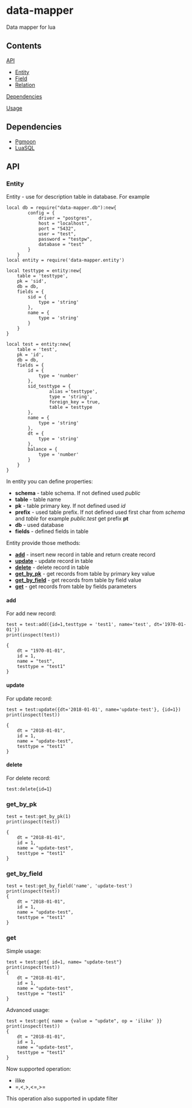 # data-mapper

Data mapper for lua

## Contents

[API](#api)
+ [Entity](#entity)
+ [Field](#field)
+ [Relation](#relation)

[Dependencies](#dependencies)

[Usage](#usage)

## Dependencies

 - [Pgmoon](https://github.com/leafo/pgmoon "Pgmoon github")
 - [LuaSQL](https://keplerproject.github.io/luasql/index.html "LuaSQL home page")
 
## API

### Entity

Entity - use for description table in database. For example

	local db = require("data-mapper.db"):new{
			config = {
				driver = "postgres",
				host = "localhost",
				port = "5432",
				user = "test",
				password = "testpw",
				database = "test"
			}
		}
    local entity = require('data-mapper.entity')

	local testtype = entity:new{
		table = 'testtype',
		pk = 'sid',
		db = db,
		fields = {
			sid = {
				type = 'string'
			},
			name = {
				type = 'string'
			}
		}
	}

	local test = entity:new{
		table = 'test',
		pk = 'id',
		db = db,
		fields = {
			id = {
				type = 'number'
            },
			sid_testtype = {
                    alias ='testtype',
                    type = 'string',
                    foreign_key = true,
                    table = testtype
            },
            name = {
				type = 'string'
			},
			dt = {
				type = 'string'
            },
            balance = {
				type = 'number'
            }
        }
    }

In entity you can define properties:

 - **schema** - table schema. If not defined used *public*
 - **table** - table name 
 - **pk** - table primary key. If not defined used *id*
 - **prefix** - used table prefix. If not defined used first char from *schema* and *table* for example
    *public.test* get prefix **pt**  
 - **db** - used database 
 - **fields** - defined fields in table
 
 Entity provide those methods:
 
  - [**add**](#add) - insert new record in table and return create record
  - [**update**](#update) - update record in table
  - [**delete**](#delete) - delete record in table
  - [**get_by_pk**](#get_by_pk) - get records from table by primary key value
  - [**get_by_field**](#get_by_field) - get records from table by field value 
  - [**get**](#get) - get records from table by fields parameters

#### add 
For add new record:

	test = test:add({id=1,testtype = 'test1', name='test', dt='1970-01-01'})
	print(inspect(test))
	
	{
        dt = "1970-01-01",
        id = 1,
        name = "test",
        testtype = "test1"
	}

#### update
For update record:

	test = test:update({dt='2018-01-01', name='update-test'}, {id=1})
	print(inspect(test))
	
	{
        dt = "2018-01-01",
        id = 1,
        name = "update-test",
        testtype = "test1"
	}

#### delete 
For delete record:

	test:delete{id=1}
	
### get_by_pk

	test = test:get_by_pk(1)
	print(inspect(test))
	
	{
		dt = "2018-01-01",
        id = 1,
        name = "update-test",
        testtype = "test1"
    }

### get_by_field

	test = test:get_by_field('name', 'update-test')
	print(inspect(test))
	{
		dt = "2018-01-01",
        id = 1,
        name = "update-test",
        testtype = "test1"
    }

### get

Simple usage:

	test = test:get{ id=1, name= "update-test"}
	print(inspect(test))
	{
		dt = "2018-01-01",
        id = 1,
        name = "update-test",
        testtype = "test1"
    }
	
Advanced usage:

	test = test:get{ name = {value = "update", op = 'ilike' }}
	print(inspect(test))
	{
		dt = "2018-01-01",
        id = 1,
        name = "update-test",
        testtype = "test1"
	}
	
Now supported operation:
 * ilike
 * =,<,>,<=,>=
 
This operation also supported in update filter


  